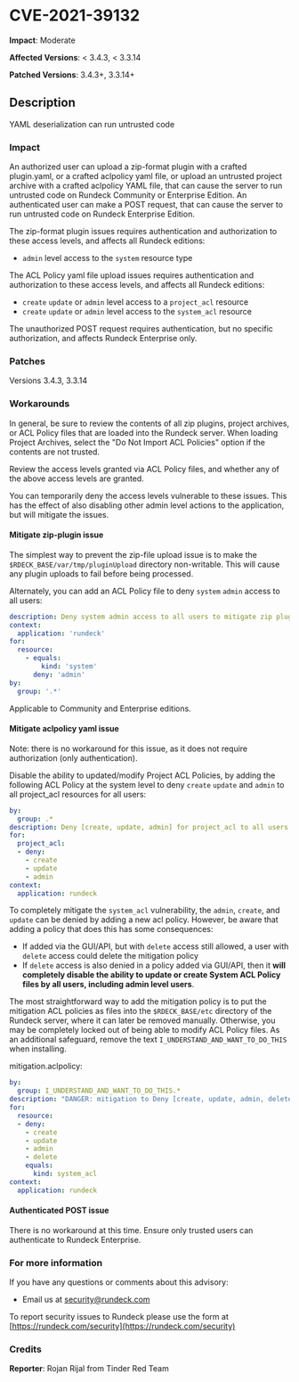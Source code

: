 # CVE-2021-39132

**Impact**: Moderate

**Affected Versions**: < 3.4.3, < 3.3.14

**Patched Versions**: 3.4.3+, 3.3.14+

## Description

YAML deserialization can run untrusted code

### Impact

An authorized user can upload a zip-format plugin with a crafted plugin.yaml, or a crafted aclpolicy yaml file, or upload an untrusted project archive with a crafted aclpolicy YAML file, that can cause the server to run untrusted code on Rundeck Community or Enterprise Edition.  An authenticated user can make a POST request, that can cause the server to run untrusted code on Rundeck Enterprise Edition.

The zip-format plugin issues requires authentication and authorization to these access levels, and affects all Rundeck editions:

* `admin` level access to the `system` resource type

The ACL Policy yaml file upload issues requires authentication and authorization to these access levels, and affects all Rundeck editions:

* `create` `update` or `admin` level access to a `project_acl` resource
* `create` `update` or `admin` level access to the `system_acl` resource

The unauthorized POST request requires authentication, but no specific authorization, and affects Rundeck Enterprise only.

### Patches

Versions 3.4.3, 3.3.14

### Workarounds

In general, be sure to review the contents of all zip plugins, project archives, or ACL Policy files that are loaded into the Rundeck server. When loading Project Archives, select the "Do Not Import ACL Policies" option if the contents are not trusted.

Review the access levels granted via ACL Policy files, and whether any of the above access levels are granted.

You can temporarily deny the access levels vulnerable to these issues. This has the effect of also disabling other admin level actions to the application, but will mitigate the issues.

#### Mitigate zip-plugin issue

The simplest way to prevent the zip-file upload issue is to make the `$RDECK_BASE/var/tmp/pluginUpload` directory non-writable. This will cause any plugin uploads to fail before being processed.

Alternately, you can add an ACL Policy file to deny `system` `admin` access to all users:

```yaml
description: Deny system admin access to all users to mitigate zip plugin vulnerability
context:
  application: 'rundeck'
for:
  resource:
    - equals:
        kind: 'system'
      deny: 'admin'
by:
  group: '.*'

```

Applicable to Community and Enterprise editions.

#### Mitigate aclpolicy yaml issue

Note: there is no workaround for this issue, as it does not require authorization (only authentication).

Disable the ability to updated/modify Project ACL Policies, by adding the following ACL Policy at the system level to deny `create` `update` and `admin` to all project_acl resources for all users:

```yaml
by:
  group: .*
description: Deny [create, update, admin] for project_acl to all users
for:
  project_acl:
  - deny:
    - create
    - update
    - admin
context:
  application: rundeck

```

To completely mitigate the `system_acl` vulnerability, the `admin`, `create`, and `update` can be denied by adding a new acl policy. However, be aware that adding a policy that does this has some consequences:

* If added via the GUI/API, but with `delete` access  still allowed, a user with `delete` access could delete the mitigation policy
* If `delete` access is also denied in a policy added via GUI/API, then it **will completely disable the ability to update or create System ACL Policy files by all users, including admin level users**.  

The most straightforward way to add the mitigation policy is to put the mitigation ACL policies as files into the `$RDECK_BASE/etc` directory of the Rundeck server, where it can later be removed manually. Otherwise, you may be completely locked out of being able to modify ACL Policy files. As an additional safeguard, remove the text `I_UNDERSTAND_AND_WANT_TO_DO_THIS` when installing.

mitigation.aclpolicy:
```yaml
by:
  group: I_UNDERSTAND_AND_WANT_TO_DO_THIS.*
description: "DANGER: mitigation to Deny [create, update, admin, delete] for system_acl for all users"
for:
  resource:
  - deny:
    - create
    - update
    - admin
    - delete
    equals:
      kind: system_acl
context:
  application: rundeck
```

#### Authenticated POST issue

There is no workaround at this time. Ensure only trusted users can authenticate to Rundeck Enterprise.

### For more information

If you have any questions or comments about this advisory:
* Email us at [security@rundeck.com](mailto:security@rundeck.com)

To report security issues to Rundeck please use the form at [https://rundeck.com/security](https://rundeck.com/security)

### Credits

**Reporter**: Rojan Rijal from Tinder Red Team
